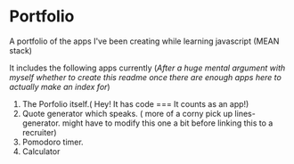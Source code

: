 # Portfolio
A portfolio of the apps I've been creating while learning javascript (MEAN stack)

It includes the following apps currently (*After a huge mental argument with myself whether to create this readme once there are enough apps here to actually make an index for*)

1. The Porfolio itself.( Hey! It has code === It counts as an app!)
2. Quote generator which speaks. ( more of a corny pick up lines-generator. might have to modify this one a bit before linking this to a recruiter)
3. Pomodoro timer.
4. Calculator
